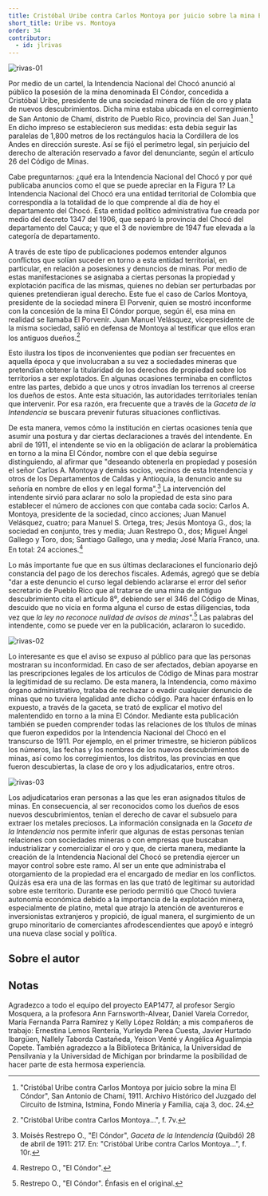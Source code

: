 ```yaml
---
title: Cristóbal Uribe contra Carlos Montoya por juicio sobre la mina El Cóndor
short_title: Uribe vs. Montoya
order: 34
contributor:
  - id: jlrivas
---
```


![rivas-01](images/rivas_Figura%201_EAP1477_MFC_B03_Doc24_UribevsMontoya_IMG_011.jpg)

Por medio de un cartel, la Intendencia Nacional del Chocó anunció al público la posesión de la mina denominada El Cóndor, concedida a Cristóbal Uribe, presidente de una sociedad minera de filón de oro y plata de nuevos descubrimientos. Dicha mina estaba ubicada en el corregimiento de San Antonio de Chamí, distrito de Pueblo Rico, provincia del San Juan.[^1] En dicho impreso se establecieron sus medidas: esta debía seguir las paralelas de 1,800 metros de los rectángulos hacia la Cordillera de los Andes en dirección sureste. Así se fijó el perímetro legal, sin perjuicio del derecho de alteración reservado a favor del denunciante, según el artículo 26 del Código de Minas.

Cabe preguntarnos: ¿qué era la Intendencia Nacional del Chocó y por qué publicaba anuncios como el que se puede apreciar en la Figura 1? La Intendencia Nacional del Chocó era una entidad territorial de Colombia que correspondía a la totalidad de lo que comprende al día de hoy el departamento del Chocó. Esta entidad político administrativa fue creada por medio del decreto 1347 del 1906, que separó la provincia del Chocó del departamento del Cauca; y que el 3 de noviembre de 1947 fue elevada a la categoría de departamento.

A través de este tipo de publicaciones podemos entender algunos conflictos que solían suceder en torno a esta entidad territorial, en particular, en relación a posesiones y denuncios de minas. Por medio de estas manifestaciones se asignaba a ciertas personas la propiedad y explotación pacífica de las mismas, quienes no debían ser perturbadas por quienes pretendieran igual derecho. Este fue el caso de Carlos Montoya, presidente de la sociedad minera El Porvenir, quien se mostró inconforme con la concesión de la mina El Cóndor porque, según él, esa mina en realidad se llamaba El Porvenir. Juan Manuel Velásquez, vicepresidente de la misma sociedad, salió en defensa de Montoya al testificar que ellos eran los antiguos dueños.[^2]

Esto ilustra los tipos de inconvenientes que podían ser frecuentes en aquella época y que involucraban a su vez a sociedades mineras que pretendían obtener la titularidad de los derechos de propiedad sobre los territorios a ser explotados. En algunas ocasiones terminaba en conflictos entre las partes, debido a que unos y otros invadían los terrenos al creerse los dueños de estos. Ante esta situación, las autoridades territoriales tenían que intervenir. Por esa razón, era frecuente que a través de la _Gaceta de la Intendencia_ se buscara prevenir futuras situaciones conflictivas.

De esta manera, vemos cómo la institución en ciertas ocasiones tenía que asumir una postura y dar ciertas declaraciones a través del intendente. En abril de 1911, el intendente se vio en la obligación de aclarar la problemática en torno a la mina El Cóndor, nombre con el que debía seguirse distinguiendo, al afirmar que "deseando obtenerla en propiedad y posesión el señor Carlos A. Montoya y demás socios, vecinos de esta Intendencia y otros de los Departamentos de Caldas y Antioquia, la denuncio ante su señoría en nombre de ellos y en legal forma".[^3] La intervención del intendente sirvió para aclarar no solo la propiedad de esta sino para establecer el número de acciones con que contaba cada socio: Carlos A. Montoya, presidente de la sociedad, cinco acciones; Juan Manuel Velásquez, cuatro; para Manuel S. Ortega, tres; Jesús Montoya G., dos; la sociedad en conjunto, tres y media; Juan Restrepo O., dos; Miguel Ángel Gallego y Toro, dos; Santiago Gallego, una y media; José María Franco, una. En total: 24 acciones.[^4]

Lo más importante fue que en sus últimas declaraciones el funcionario dejó constancia del pago de los derechos fiscales. Además, agregó que se debía "dar a este denuncio el curso legal debiendo aclararse el error del señor secretario de Pueblo Rico que al tratarse de una mina de antiguo descubrimiento cita el artículo 8⁰, debiendo ser el 346 del Código de Minas, descuido que no vicia en forma alguna el curso de estas diligencias, toda vez que _la ley no reconoce nulidad de avisos de minas_".[^5] Las palabras del intendente, como se puede ver en la publicación, aclararon lo sucedido.

![rivas-02](images/rivas_Figura%202_EAP1477_MFC_B03_Doc24_UribevsMontoya_IMG_023.jpg)

Lo interesante es que el aviso se expuso al público para que las personas mostraran su inconformidad. En caso de ser afectados, debían apoyarse en las prescripciones legales de los artículos de Código de Minas para mostrar la legitimidad de su reclamo. De esta manera, la Intendencia, como máximo órgano administrativo, trataba de rechazar o evadir cualquier denuncio de minas que no tuviera legalidad ante dicho código. Para hacer énfasis en lo expuesto, a través de la gaceta, se trató de explicar el motivo del malentendido en torno a la mina El Cóndor. Mediante esta publicación también se pueden comprender todas las relaciones de los títulos de minas que fueron expedidos por la Intendencia Nacional del Chocó en el transcurso de 1911. Por ejemplo, en el primer trimestre, se hicieron públicos los números, las fechas y los nombres de los nuevos descubrimientos de minas, así como los corregimientos, los distritos, las provincias en que fueron descubiertas, la clase de oro y los adjudicatarios, entre otros.

![rivas-03](images/rivas_Figura%203_EAP1477_MFC_B03_Doc24_UribevsMontoya_IMG_024.jpg)

Los adjudicatarios eran personas a las que les eran asignados títulos de minas. En consecuencia, al ser reconocidos como los dueños de esos nuevos descubrimientos, tenían el derecho de cavar el subsuelo para extraer los metales preciosos. La información consignada en la _Gaceta de la Intendencia_ nos permite inferir que algunas de estas personas tenían relaciones con sociedades mineras o con empresas que buscaban industrializar y comercializar el oro y que, de cierta manera, mediante la creación de la Intendencia Nacional del Chocó se pretendía ejercer un mayor control sobre este ramo. Al ser un ente que administraba el otorgamiento de la propiedad era el encargado de mediar en los conflictos. Quizás esa era una de las formas en las que trató de legitimar su autoridad sobre este territorio. Durante ese periodo permitió que Chocó tuviera autonomía económica debido a la importancia de la explotación minera, especialmente de platino, metal que atrajo la atención de aventureros e inversionistas extranjeros y propició, de igual manera, el surgimiento de un grupo minoritario de comerciantes afrodescendientes que apoyó e integró una nueva clase social y política.


## Sobre el autor

## Notas

Agradezco a todo el equipo del proyecto EAP1477, al profesor Sergio Mosquera, a la profesora Ann Farnsworth-Alvear, Daniel Varela Corredor, María Fernanda Parra Ramírez y Kelly López Roldán; a mis compañeros de trabajo: Ernestina Lemos Rentería, Yurleyda Perea Cuesta, Javier Hurtado Ibargüen, Nallely Taborda Castañeda, Yeison Venté y Angélica Agualimpia Copete. También agradezco a la Biblioteca Británica, la Universidad de Pensilvania y la Universidad de Michigan por brindarme la posibilidad de hacer parte de esta hermosa experiencia.

[^1]: "Cristóbal Uribe contra Carlos Montoya por juicio sobre la mina El Cóndor", San Antonio de Chamí, 1911. Archivo Histórico del Juzgado del Circuito de Istmina, Istmina, Fondo Minería y Familia, caja 3, doc. 24.

[^2]: "Cristóbal Uribe contra Carlos Montoya…", f. 7v.

[^3]: Moisés Restrepo O., "El Cóndor", _Gaceta de la Intendencia_ (Quibdó) 28 de abril de 1911: 217. En: "Cristóbal Uribe contra Carlos Montoya…", f. 10r.

[^4]: Restrepo O., "El Cóndor".

[^5]: Restrepo O., "El Cóndor". Énfasis en el original.
